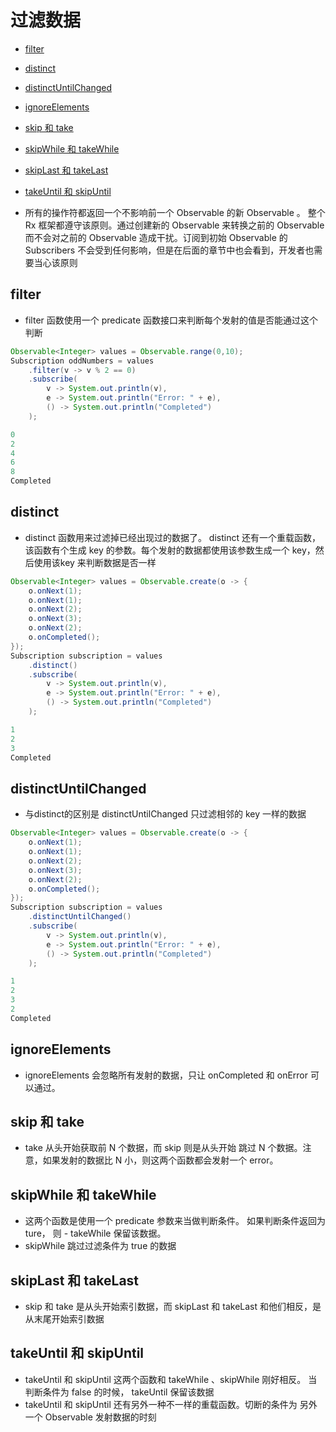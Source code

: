 # 过滤数据

- [filter](#filter)
- [distinct](#distinct)
- [distinctUntilChanged](#distinctuntilchanged)
- [ignoreElements](#ignoreelements)
- [skip 和 take](#skip-和-take)
- [skipWhile 和 takeWhile](#skipwhile-和-takewhile)
- [skipLast 和 takeLast](#skiplast-和-takelast)
- [takeUntil 和 skipUntil](#takeuntil-和-skipuntil)


- 所有的操作符都返回一个不影响前一个 Observable 的新 Observable 。 整个 Rx 框架都遵守该原则。通过创建新的 Observable 来转换之前的 Observable而不会对之前的 Observable 造成干扰。订阅到初始 Observable 的 Subscribers 不会受到任何影响，但是在后面的章节中也会看到，开发者也需要当心该原则

## filter

- filter 函数使用一个 predicate 函数接口来判断每个发射的值是否能通过这个判断

```java
Observable<Integer> values = Observable.range(0,10);
Subscription oddNumbers = values
    .filter(v -> v % 2 == 0)
    .subscribe(
        v -> System.out.println(v),
        e -> System.out.println("Error: " + e),
        () -> System.out.println("Completed")
    );

0
2
4
6
8
Completed
```

## distinct

- distinct 函数用来过滤掉已经出现过的数据了。 distinct 还有一个重载函数，该函数有个生成 key 的参数。每个发射的数据都使用该参数生成一个 key，然后使用该key 来判断数据是否一样

```java
Observable<Integer> values = Observable.create(o -> {
    o.onNext(1);
    o.onNext(1);
    o.onNext(2);
    o.onNext(3);
    o.onNext(2);
    o.onCompleted();
});
Subscription subscription = values
    .distinct()
    .subscribe(
        v -> System.out.println(v),
        e -> System.out.println("Error: " + e),
        () -> System.out.println("Completed")
    );

1
2
3
Completed
```


## distinctUntilChanged 

- 与distinct的区别是 distinctUntilChanged 只过滤相邻的 key 一样的数据

```java
Observable<Integer> values = Observable.create(o -> {
    o.onNext(1);
    o.onNext(1);
    o.onNext(2);
    o.onNext(3);
    o.onNext(2);
    o.onCompleted();
});
Subscription subscription = values
    .distinctUntilChanged()
    .subscribe(
        v -> System.out.println(v),
        e -> System.out.println("Error: " + e),
        () -> System.out.println("Completed")
    );

1
2
3
2
Completed
```

## ignoreElements

- ignoreElements 会忽略所有发射的数据，只让 onCompleted 和 onError 可以通过。

## skip 和 take

- take 从头开始获取前 N 个数据，而 skip 则是从头开始 跳过 N 个数据。注意，如果发射的数据比 N 小，则这两个函数都会发射一个 error。

## skipWhile 和 takeWhile

- 这两个函数是使用一个 predicate 参数来当做判断条件。 如果判断条件返回为 ture， 则 - takeWhile 保留该数据。
- skipWhile 跳过过滤条件为 true 的数据

## skipLast 和 takeLast

- skip 和 take 是从头开始索引数据，而 skipLast 和 takeLast 和他们相反，是从末尾开始索引数据

## takeUntil 和 skipUntil

- takeUntil 和 skipUntil 这两个函数和 takeWhile 、skipWhile 刚好相反。 当判断条件为 false 的时候， takeUntil 保留该数据
- takeUntil 和 skipUntil 还有另外一种不一样的重载函数。切断的条件为 另外一个 Observable 发射数据的时刻





